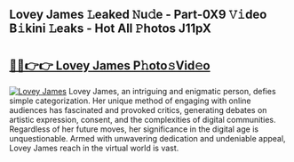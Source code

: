 ## Lovey James 𝙻eaked 𝙽u𝚍e - Part-0X9 𝚅𝚒deo B𝚒kini 𝙻eaks - Hot All 𝙿hotos J11pX

# <h2><a href="http://ld29kp.urlbe.top/?page=Lovey+James">🔗🔗👉👉 Lovey James P𝚑oto𝚜Vid𝚎o</a></h2>

[![Lovey James](https://i.imgur.com/eBuTRDB.gif)](http://ld29kp.urlbe.top/?page=Lovey+James)
Lovey James, an intriguing and enigmatic person, defies simple categorization. Her unique method of engaging with online audiences has fascinated and provoked critics, generating debates on artistic expression, consent, and the complexities of digital communities. Regardless of her future moves, her significance in the digital age is unquestionable. Armed with unwavering dedication and undeniable appeal, Lovey James reach in the virtual world is vast.
